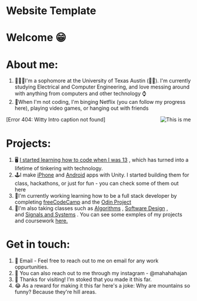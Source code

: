 # Website Template

# Welcome 😁

# About me:

1. 👨🏽‍🎓I'm a sophomore at the University of Texas Austin (🤘🏽). I'm currently studying Electrical and Computer Engineering, and love messing around with anything from computers and other technology ⌚️
2. 📸When I'm not coding, I'm binging Netflix (you can follow my progress here), playing video games, or hanging out with friends

<img src = 'https://github.com/mahahahajan/mahahahajan/blob/main/DSC_0005.jpg' alt = 'This is me' align='right'/>


[Error 404: Witty Intro caption not found]

# Projects:

1. 🖥 [I started learning how to code when I was 13](http://pulkitmportfolio.weebly.com/bio.html) , which has turned into a lifetime of tinkering with technology.
2. 🕹I make [iPhone](https://mahahahajan.github.io/PortfolioPage/) and [Android](https://mahahahajan.github.io/PortfolioPage/) apps with Unity. I started building them for class, hackathons, or just for fun - you can check some of them out here
3. 🔋I'm currently working learning how to be a full stack developer by completing [freeCodeCamp](https://www.freecodecamp.org/mahahahajan) and the [Odin Project](https://mahahahajan.github.io/PortfolioPage/)
4. 📒I'm also taking classes such as [Algorithms](https://mahahahajan.github.io/PortfolioPage/) , [Software Design](https://mahahahajan.github.io/PortfolioPage/) , and [Signals and Systems](https://mahahahajan.github.io/PortfolioPage/) . You can see some exmples of my projects and coursework [here.](https://mahahahajan.github.io/PortfolioPage/)

# Get in touch:

1. 📧 Email - Feel free to reach out to me on email for any work oppurtunities.
2. 📲 You can also reach out to me through my instagram - @mahahahajan
3. 💙 Thanks for visiting! I’m stoked that you made it this far.
4. 😂 As a reward for making it this far here's a joke: Why are mountains so funny? Because they're hill areas.
